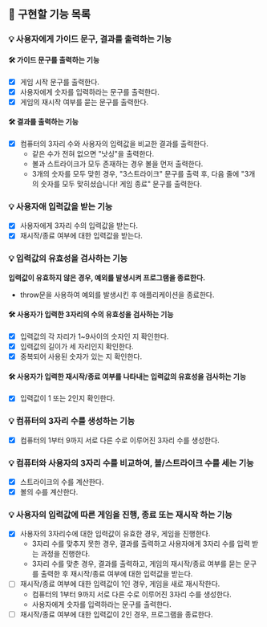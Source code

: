 ## 🚀 구현할 기능 목록

### 💡 사용자에게 가이드 문구, 결과를 출력하는 기능

#### 🛠 가이드 문구를 출력하는 기능

- [x] 게임 시작 문구를 출력한다.
- [x] 사용자에게 숫자를 입력하라는 문구를 출력한다.
- [x] 게임의 재시작 여부를 묻는 문구를 출력한다.

#### 🛠 결과를 출력하는 기능

- [x] 컴퓨터의 3자리 수와 사용자의 입력값을 비교한 결과를 출력한다.
  - 같은 수가 전혀 없으면 "낫싱"을 출력한다.
  - 볼과 스트라이크가 모두 존재하는 경우 볼을 먼저 출력한다.
  - 3개의 숫자를 모두 맞힌 경우, "3스트라이크" 문구를 출력 후, 다음 줄에 "3개의 숫자를 모두 맞히셨습니다! 게임 종료" 문구를 출력한다.

### 💡 사용자애 입력값을 받는 기능

- [x] 사용자에게 3자리 수의 입력값을 받는다.
- [x] 재시작/종료 여부에 대한 입력값을 받는다.

### 💡 입력값의 유효성을 검사하는 기능

**입력값이 유효하지 않은 경우, 예외를 발생시켜 프로그램을 종료한다.**

- throw문을 사용하여 예외를 발생시킨 후 애플리케이션을 종료한다.

#### 🛠 사용자가 입력한 3자리의 수의 유효성을 검사하는 기능

- [x] 입력값의 각 자리가 1~9사이의 숫자인 지 확인한다.
- [x] 입력값의 길이가 세 자리인지 확인한다.
- [x] 중복되어 사용된 숫자가 있는 지 확인한다.

#### 🛠 사용자가 입력한 재시작/종료 여부를 나타내는 입력값의 유효성을 검사하는 기능

- [x] 입력값이 1 또는 2인지 확인한다.

### 💡 컴퓨터의 3자리 수를 생성하는 기능

- [x] 컴퓨터의 1부터 9까지 서로 다른 수로 이루어진 3자리 수를 생성한다.

### 💡 컴퓨터와 사용자의 3자리 수를 비교하여, 볼/스트라이크 수를 세는 기능

- [x] 스트라이크의 수를 계산한다.
- [x] 볼의 수를 계산한다.

### 💡 사용자의 입력값에 따른 게임을 진행, 종료 또는 재시작 하는 기능

- [x] 사용자의 3자리수에 대한 입력값이 유효한 경우, 게임을 진행한다.
  - 3자리 수를 맞추지 못한 경우, 결과를 출력하고 사용자애게 3자리 수를 입력 받는 과정을 진행한다.
  - 3자리 수를 맞춘 경우, 결과를 출력하고, 게임의 재시작/종료 여부를 묻는 문구를 출력한 후 재시작/종료 여부에 대한 입력값을 받는다.
- [ ] 재시작/종료 여부에 대한 입력값이 1인 경우, 게임을 새로 재시작한다.
  - 컴퓨터의 1부터 9까지 서로 다른 수로 이루어진 3자리 수를 생성한다.
  - 사용자에게 숫자를 입력하라는 문구를 출력한다.
- [ ] 재시작/종료 여부에 대한 입력값이 2인 경우, 프로그램을 종료한다.
